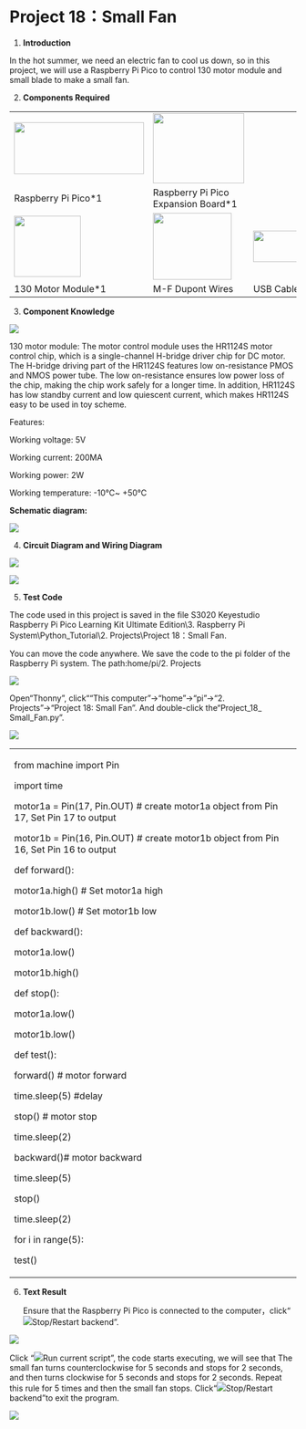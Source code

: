 # Project 18：Small Fan

1.  **Introduction**

In the hot summer, we need an electric fan to cool us down, so in this
project, we will use a Raspberry Pi Pico to control 130 motor module and
small blade to make a small fan.

2.  **Components Required**

<table>
<tbody>
<tr class="odd">
<td><img src="https://raw.githubusercontent.com/keyestudio/KS3020-KS3020F-Keyestudio-Raspberry-Pi-Pico-Ultimate-Starter-Kit-Raspberry-Pi/master/media/b18fe281156b29c44796f72222718d58.jpeg" style="width:2.37431in;height:0.94514in" /></td>
<td><img src="https://raw.githubusercontent.com/keyestudio/KS3020-KS3020F-Keyestudio-Raspberry-Pi-Pico-Ultimate-Starter-Kit-Raspberry-Pi/master/media/bbed91c0b45fcafc7e7163bfeabf68f9.png" style="width:1.67014in;height:1.28472in" /></td>
<td></td>
</tr>
<tr class="even">
<td>Raspberry Pi Pico*1</td>
<td>Raspberry Pi Pico Expansion Board*1</td>
<td></td>
</tr>
<tr class="odd">
<td><img src="https://raw.githubusercontent.com/keyestudio/KS3020-KS3020F-Keyestudio-Raspberry-Pi-Pico-Ultimate-Starter-Kit-Raspberry-Pi/master/media/a572bcde7a5e3bf01d273b3d9a024701.png" style="width:1.22222in;height:1.10903in" /></td>
<td><img src="https://raw.githubusercontent.com/keyestudio/KS3020-KS3020F-Keyestudio-Raspberry-Pi-Pico-Ultimate-Starter-Kit-Raspberry-Pi/master/media/70ceedcda00dab3b484e5eddbd0382de.png" style="width:1.43611in;height:1.21319in" /></td>
<td><img src="https://raw.githubusercontent.com/keyestudio/KS3020-KS3020F-Keyestudio-Raspberry-Pi-Pico-Ultimate-Starter-Kit-Raspberry-Pi/master/media/7dcbd02995be3c142b2f97df7f7c03ce.png" style="width:1.05903in;height:0.56667in" /></td>
</tr>
<tr class="even">
<td>130 Motor Module*1</td>
<td>M-F Dupont Wires</td>
<td>USB Cable*1</td>
</tr>
</tbody>
</table>

3.  **Component Knowledge**

![](/media/a572bcde7a5e3bf01d273b3d9a024701.png)

130 motor module: The motor control module uses the HR1124S motor
control chip, which is a single-channel H-bridge driver chip for DC
motor. The H-bridge driving part of the HR1124S features low
on-resistance PMOS and NMOS power tube. The low on-resistance ensures
low power loss of the chip, making the chip work safely for a longer
time. In addition, HR1124S has low standby current and low quiescent
current, which makes HR1124S easy to be used in toy scheme.

Features:

Working voltage: 5V

Working current: 200MA

Working power: 2W

Working temperature: -10℃\~ +50℃

**Schematic diagram:**

![](/media/ee2deb2ed7ae310b953ff178aff3d6c1.emf)

4.  **Circuit Diagram and Wiring Diagram**

![](/media/98c9335e5ef2e5304e2cddde04e6e168.png)

![](/media/aad9f071a4d7a6a9a62c2899c78822b8.png)

5.  **Test Code**

The code used in this project is saved in the file S3020 Keyestudio
Raspberry Pi Pico Learning Kit Ultimate Edition\\3. Raspberry Pi
System\\Python\_Tutorial\\2. Projects\\Project 18：Small Fan.

You can move the code anywhere. We save the code to the pi folder of the
Raspberry Pi system. The path:home/pi/2. Projects

![](/media/ae27830403a2f741aa9b725e5324c215.png)

Open“Thonny”, click““This computer”→“home”→“pi”→“2. Projects”→“Project
18: Small Fan”. And double-click the“Project\_18\_ Small\_Fan.py”.

![](/media/3ae6011fd277fd283c51a2edc38f5af6.png)

<table>
<tbody>
<tr class="odd">
<td><p>from machine import Pin</p>
<p>import time</p>
<p>motor1a = Pin(17, Pin.OUT) # create motor1a object from Pin 17, Set Pin 17 to output</p>
<p>motor1b = Pin(16, Pin.OUT) # create motor1b object from Pin 16, Set Pin 16 to output</p>
<p>def forward():</p>
<p>motor1a.high() # Set motor1a high</p>
<p>motor1b.low() # Set motor1b low</p>
<p>def backward():</p>
<p>motor1a.low()</p>
<p>motor1b.high()</p>
<p>def stop():</p>
<p>motor1a.low()</p>
<p>motor1b.low()</p>
<p>def test():</p>
<p>forward() # motor forward</p>
<p>time.sleep(5) #delay</p>
<p>stop() # motor stop</p>
<p>time.sleep(2)</p>
<p>backward()# motor backward</p>
<p>time.sleep(5)</p>
<p>stop()</p>
<p>time.sleep(2)</p>
<p>for i in range(5):</p>
<p>test()</p></td>
</tr>
</tbody>
</table>

6.  **Text Result**
    
    Ensure that the Raspberry Pi Pico is connected to the
    computer，click“![](/media/ec00367ea605788eab454cd176b94c7b.png)Stop/Restart backend”.

![](/media/b8719ff8af67a604c56bb0d2ca526d1b.png)

Click “![](/media/bb4d9305714a178069d277b20e0934b7.png)Run current script”, the code starts
executing, we will see that The small fan turns counterclockwise for 5
seconds and stops for 2 seconds, and then turns clockwise for 5 seconds
and stops for 2 seconds. Repeat this rule for 5 times and then the small
fan stops. Click“![](/media/ec00367ea605788eab454cd176b94c7b.png)Stop/Restart backend”to exit the
program.

![](/media/67a1f00e73daef1dc40651d871597b74.png)
